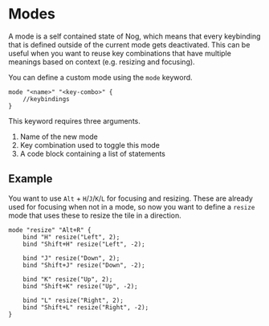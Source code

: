 # Modes

A mode is a self contained state of Nog, which means that every keybinding that is defined outside of the current mode gets deactivated.
This can be useful when you want to reuse key combinations that have multiple meanings based on context (e.g. resizing and focusing).

You can define a custom mode using the `mode` keyword.

```nog
mode "<name>" "<key-combo>" {
    //keybindings
}
```

This keyword requires three arguments. 

1. Name of the new mode
2. Key combination used to toggle this mode
3. A code block containing a list of statements

## Example

You want to use `Alt` + `H`/`J`/`K`/`L` for focusing and resizing. These are already used for focusing when not in a mode, so now you want to define a `resize` mode that uses these to resize the tile in a direction.

```nog
mode "resize" "Alt+R" {
    bind "H" resize("Left", 2);
    bind "Shift+H" resize("Left", -2);
   
    bind "J" resize("Down", 2);
    bind "Shift+J" resize("Down", -2);

    bind "K" resize("Up", 2);
    bind "Shift+K" resize("Up", -2);

    bind "L" resize("Right", 2);
    bind "Shift+L" resize("Right", -2);
}
```
